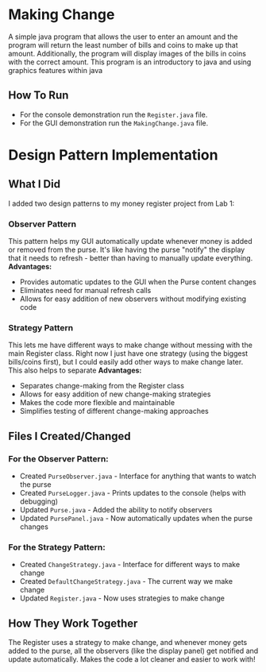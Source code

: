 # Making Change

A simple java program that allows the user to enter an amount and the program will return the least number of bills and coins to make up that amount. Additionally, the program will display images of the bills in coins with the correct amount. This program is an introductory to java and using graphics features within java

## How To Run
- For the console demonstration run the `Register.java` file.
- For the GUI demonstration run the `MakingChange.java` file.

# Design Pattern Implementation

## What I Did
I added two design patterns to my money register project from Lab 1:

### Observer Pattern
This pattern helps my GUI automatically update whenever money is added or removed from the purse. It's like having the purse "notify" the display that it needs to refresh - better than having to manually update everything.
**Advantages:**
- Provides automatic updates to the GUI when the Purse content changes
- Eliminates need for manual refresh calls
- Allows for easy addition of new observers without modifying existing code

### Strategy Pattern
This lets me have different ways to make change without messing with the main Register class. Right now I just have one strategy (using the biggest bills/coins first), but I could easily add other ways to make change later. This also helps to separate
**Advantages:**
- Separates change-making from the Register class
- Allows for easy addition of new change-making strategies
- Makes the code more flexible and maintainable
- Simplifies testing of different change-making approaches

## Files I Created/Changed

### For the Observer Pattern:
- Created `PurseObserver.java` - Interface for anything that wants to watch the purse
- Created `PurseLogger.java` - Prints updates to the console (helps with debugging)
- Updated `Purse.java` - Added the ability to notify observers
- Updated `PursePanel.java` - Now automatically updates when the purse changes

### For the Strategy Pattern:
- Created `ChangeStrategy.java` - Interface for different ways to make change
- Created `DefaultChangeStrategy.java` - The current way we make change
- Updated `Register.java` - Now uses strategies to make change

## How They Work Together
The Register uses a strategy to make change, and whenever money gets added to the purse, all the observers (like the display panel) get notified and update automatically. Makes the code a lot cleaner and easier to work with!
